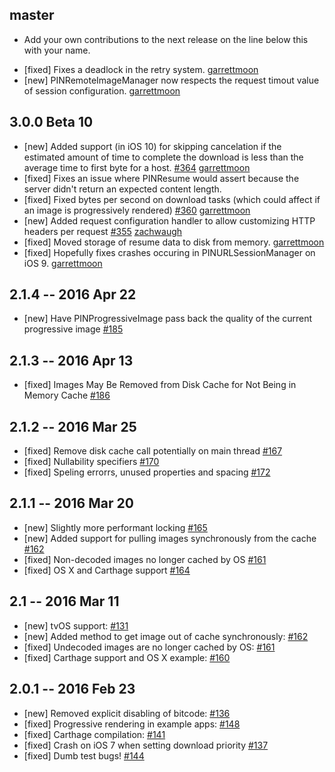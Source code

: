 ## master
* Add your own contributions to the next release on the line below this with your name.
- [fixed] Fixes a deadlock in the retry system. [garrettmoon](https://github.com/garrettmoon)
- [new] PINRemoteImageManager now respects the request timout value of session configuration. [garrettmoon](https://github.com/garrettmoon)

## 3.0.0 Beta 10
- [new] Added support (in iOS 10) for skipping cancelation if the estimated amount of time to complete the download is less than the average time to first byte for a host. [#364](https://github.com/pinterest/PINRemoteImage/pull/364) [garrettmoon](https://github.com/garrettmoon)
- [fixed] Fixes an issue where PINResume would assert because the server didn't return an expected content length.
- [fixed] Fixed bytes per second on download tasks (which could affect if an image is progressively rendered) [#360](https://github.com/pinterest/PINRemoteImage/pull/360) [garrettmoon](https://github.com/garrettmoon)
- [new] Added request configuration handler to allow customizing HTTP headers per request [#355](https://github.com/pinterest/PINRemoteImage/pull/355) [zachwaugh](https://github.com/zachwaugh)
- [fixed] Moved storage of resume data to disk from memory. [garrettmoon](https://github.com/garrettmoon)
- [fixed] Hopefully fixes crashes occuring in PINURLSessionManager on iOS 9. [garrettmoon](https://github.com/garrettmoon)

## 2.1.4 -- 2016 Apr 22
- [new] Have PINProgressiveImage pass back the quality of the current progressive image [#185](https://github.com/pinterest/PINRemoteImage/pull/185)

## 2.1.3 -- 2016 Apr 13
- [fixed] Images May Be Removed from Disk Cache for Not Being in Memory Cache [#186](https://github.com/pinterest/PINRemoteImage/commit/f15ca03ece954b4712b2c669c849245617e73e08)

## 2.1.2 -- 2016 Mar 25
- [fixed] Remove disk cache call potentially on main thread [#167](https://github.com/pinterest/PINRemoteImage/pull/167)
- [fixed] Nullability specifiers [#170](https://github.com/pinterest/PINRemoteImage/pull/170)
- [fixed] Speling errorrs, unused properties and spacing [#172](https://github.com/pinterest/PINRemoteImage/pull/172)

## 2.1.1 -- 2016 Mar 20
- [new] Slightly more performant locking [#165](https://github.com/pinterest/PINRemoteImage/pull/165)
- [new] Added support for pulling images synchronously from the cache [#162](https://github.com/pinterest/PINRemoteImage/pull/162)
- [fixed] Non-decoded images no longer cached by OS [#161](https://github.com/pinterest/PINRemoteImage/pull/161)
- [fixed] OS X and Carthage support [#164](https://github.com/pinterest/PINRemoteImage/pull/164)

## 2.1 -- 2016 Mar 11
- [new] tvOS support: [#131](https://github.com/pinterest/PINRemoteImage/pull/131)
- [new] Added method to get image out of cache synchronously: [#162](https://github.com/pinterest/PINRemoteImage/pull/162)
- [fixed] Undecoded images are no longer cached by OS: [#161](https://github.com/pinterest/PINRemoteImage/pull/161)
- [fixed] Carthage support and OS X example: [#160](https://github.com/pinterest/PINRemoteImage/pull/160)

## 2.0.1 -- 2016 Feb 23
- [new] Removed explicit disabling of bitcode: [#136](https://github.com/pinterest/PINRemoteImage/pull/136)
- [fixed] Progressive rendering in example apps: [#148](https://github.com/pinterest/PINRemoteImage/pull/148)
- [fixed] Carthage compilation: [#141](https://github.com/pinterest/PINRemoteImage/pull/141)
- [fixed] Crash on iOS 7 when setting download priority [#137](https://github.com/pinterest/PINRemoteImage/pull/137)
- [fixed] Dumb test bugs! [#144](https://github.com/pinterest/PINRemoteImage/pull/144)
